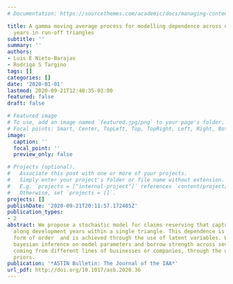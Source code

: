 ```yaml
---
# Documentation: https://sourcethemes.com/academic/docs/managing-content/

title: A gamma moving average process for modelling dependence across development
  years in run-off triangles
subtitle: ''
summary: ''
authors:
- Luis E Nieto-Barajas
- Rodrigo S Targino
tags: []
categories: []
date: '2020-01-01'
lastmod: 2020-09-21T12:48:35-03:00
featured: false
draft: false

# Featured image
# To use, add an image named `featured.jpg/png` to your page's folder.
# Focal points: Smart, Center, TopLeft, Top, TopRight, Left, Right, BottomLeft, Bottom, BottomRight.
image:
  caption: ''
  focal_point: ''
  preview_only: false

# Projects (optional).
#   Associate this post with one or more of your projects.
#   Simply enter your project's folder or file name without extension.
#   E.g. `projects = ["internal-project"]` references `content/project/deep-learning/index.md`.
#   Otherwise, set `projects = []`.
projects: []
publishDate: '2020-09-21T20:11:57.172485Z'
publication_types:
- 2
abstract: We propose a stochastic model for claims reserving that captures dependence
  along development years within a single triangle. This dependence is of autoregressive
  form of order  and is achieved through the use of latent variables. We carry out
  bayesian inference on model parameters and borrow strength across several triangles,
  coming from different lines of businesses or companies, through the use of hierarchical
  priors.
publication: '*ASTIN Bulletin: The Journal of the IAA*'
url_pdf: http://doi.org/10.1017/asb.2020.36
---
```

